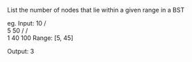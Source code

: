 List the number of nodes that lie within a given range in a BST

eg. Input:
        10
      /    \
    5       50
   /       /  \
 1       40   100
Range: [5, 45]

Output:  3
